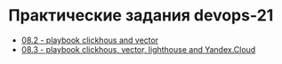 # Практические задания devops-21

* [08.2 - playbook clickhous and vector](/08.2/playbook)
* [08.3 - playbook clickhous, vector, lighthouse and Yandex.Cloud](/08.3)